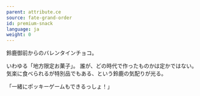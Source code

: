 ```yaml
---
parent: attribute.ce
source: fate-grand-order
id: premium-snack
language: ja
weight: 0
---
```


鈴鹿御前からのバレンタインチョコ。

いわゆる「地方限定お菓子」。
誰が、どの時代で作ったものかは定かではない。
気楽に食べられるが特別品でもある、という鈴鹿の気配りが光る。

「一緒にポッキーゲームもできるっしょ！」
